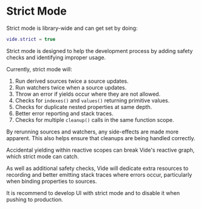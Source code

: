 # Strict Mode

Strict mode is library-wide and can get set by doing:

```lua
vide.strict = true
```

Strict mode is designed to help the development process by adding safety checks
and identifying improper usage.

Currently, strict mode will:

1. Run derived sources twice a source updates.
2. Run watchers twice when a source updates.
3. Throw an error if yields occur where they are not allowed.
4. Checks for `indexes()` and `values()` returning primitive values.
5. Checks for duplicate nested properties at same depth.
6. Better error reporting and stack traces.
7. Checks for multiple `cleanup()` calls in the same function scope.

By rerunning sources and watchers, any side-effects are made more apparent.
This also helps ensure that cleanups are being handled correctly.

Accidental yielding within reactive scopes can break Vide's reactive graph,
which strict mode can catch.

As well as additional safety checks, Vide will dedicate extra resources to
recording and better emitting stack traces where errors occur, particularly
when binding properties to sources.

It is recommend to develop UI with strict mode and to disable it when pushing to
production.
